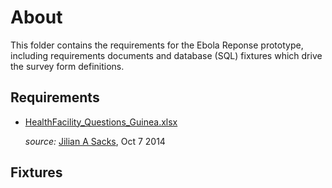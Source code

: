 # About

This folder contains the requirements for the Ebola Reponse prototype, including requirements documents and database (SQL) fixtures which drive the survey form definitions.

## Requirements

* [HealthFacility_Questions_Guinea.xlsx](HealthFacility_Questions_Guinea.xlsx) 

   *source:* [Jilian A Sacks](jas2395@columbia.edu), Oct 7 2014

## Fixtures 
